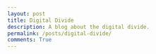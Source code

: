 ```yaml
---
layout: post
title: Digital Divide
description: A blog about the digital divide.
permalink: /posts/digital-divide/
comments: True
---
```


